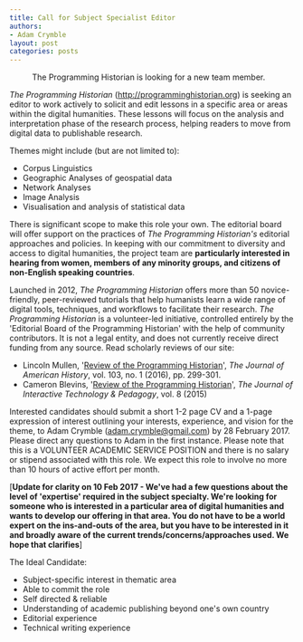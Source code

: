 ```yaml
---
title: Call for Subject Specialist Editor
authors:
- Adam Crymble
layout: post
categories: posts
---
```


<p><figure><a htef="{{ site.baseurl }}/images/subject-specialist-editor/subject-specialist-editor.png">
        <img src="{{ site.baseurl }}/images/subject-specialist-editor/subject-specialist-editor.png" alt=""/></a><figcaption>
    The Programming Historian is looking for a new team member.</figcaption></figure></p>

 *The Programming Historian* (http://programminghistorian.org) is seeking an editor to work actively to solicit and edit lessons in a specific area or areas within the digital humanities. These lessons will focus on the analysis and interpretation phase of the research process, helping readers to move from digital data to publishable research.


Themes might include (but are not limited to):
 
* Corpus Linguistics
* Geographic Analyses of geospatial data
* Network Analyses
* Image Analysis
* Visualisation and analysis of statistical data

There is significant scope to make this role your own. The editorial board will offer support on the practices of *The Programming Historian's* editorial approaches and policies. In keeping with our commitment to diversity and access to digital humanities, the project team are **particularly interested in hearing from women, members of any minority groups, and citizens of non-English speaking countries**.
 
Launched in 2012, *The Programming Historian* offers more than 50 novice-friendly, peer-reviewed tutorials that help humanists learn a wide range of digital tools, techniques, and workflows to facilitate their research. *The Programming Historian* is a volunteer-led initiative, controlled entirely by the 'Editorial Board of the Programming Historian' with the help of community contributors. It is not a legal entity, and does not currently receive direct funding from any source. Read scholarly reviews of our site:

* Lincoln Mullen, '[Review of the Programming Historian](https://academic.oup.com/jah/article/103/1/299/1751315/The-Programming-Historian)', *The Journal of American History*, vol. 103, no. 1 (2016), pp. 299-301.
* Cameron Blevins, '[Review of the Programming Historian](https://jitp.commons.gc.cuny.edu/review-of-the-programming-historian/)', *The Journal of Interactive Technology & Pedagogy*, vol. 8 (2015)

Interested candidates should submit a short 1-2 page CV and a 1-page expression of interest outlining your interests, experience, and vision for the theme, to Adam Crymble (adam.crymble@gmail.com) by 28 February 2017. Please direct any questions to Adam in the first instance. Please note that this is a VOLUNTEER ACADEMIC SERVICE POSITION and there is no salary or stipend associated with this role. We expect this role to involve no more than 10 hours of active effort per month.
 
[**Update for clarity on 10 Feb 2017 - We've had a few questions about the level of 'expertise' required in the subject specialty. We're looking for someone who is interested in a particular area of digital humanities and wants to develop our offering in that area. You do not have to be a world expert on the ins-and-outs of the area, but you have to be interested in it and broadly aware of the current trends/concerns/approaches used. We hope that clarifies**]
 
The Ideal Candidate:

* Subject-specific interest in thematic area
* Able to commit the role
* Self directed & reliable
* Understanding of academic publishing beyond one's own country
* Editorial experience
* Technical writing experience
